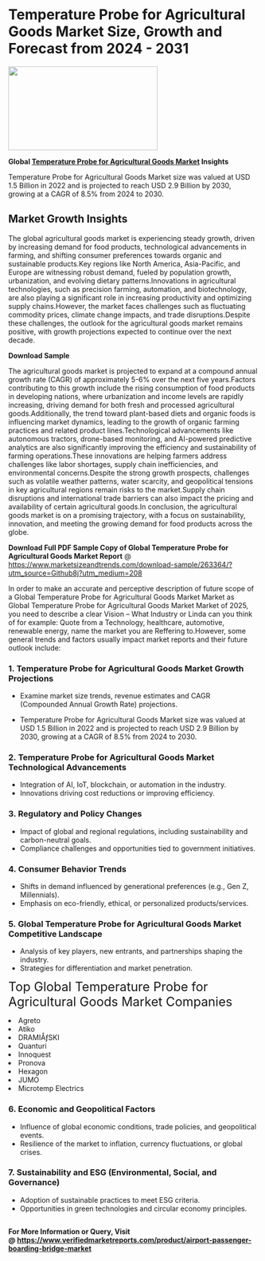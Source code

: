 <H1>Temperature Probe for Agricultural Goods Market Size, Growth and Forecast from 2024 - 2031</H1><img class="aligncenter size-medium wp-image-584254" src="https://thirdeyenews.in/wp-content/uploads/2024/09/Global-Market-Research-300x168.jpeg" alt="" width="300" height="168" /><p><strong>Global&nbsp;<a href="https://www.marketsizeandtrends.com/download-sample/263364/?utm_source=Github8j?utm_medium=208">Temperature Probe for Agricultural Goods Market</a> Insights</strong></p><p>Temperature Probe for Agricultural Goods Market size was valued at USD 1.5 Billion in 2022 and is projected to reach USD 2.9 Billion by 2030, growing at a CAGR of 8.5% from 2024 to 2030.</p><p><h2>Market Growth Insights</h2> <p>The global agricultural goods market is experiencing steady growth, driven by increasing demand for food products, technological advancements in farming, and shifting consumer preferences towards organic and sustainable products.Key regions like North America, Asia-Pacific, and Europe are witnessing robust demand, fueled by population growth, urbanization, and evolving dietary patterns.Innovations in agricultural technologies, such as precision farming, automation, and biotechnology, are also playing a significant role in increasing productivity and optimizing supply chains.However, the market faces challenges such as fluctuating commodity prices, climate change impacts, and trade disruptions.Despite these challenges, the outlook for the agricultural goods market remains positive, with growth projections expected to continue over the next decade.</p> <p><strong>Download Sample</strong></p> <p>The agricultural goods market is projected to expand at a compound annual growth rate (CAGR) of approximately 5-6% over the next five years.Factors contributing to this growth include the rising consumption of food products in developing nations, where urbanization and income levels are rapidly increasing, driving demand for both fresh and processed agricultural goods.Additionally, the trend toward plant-based diets and organic foods is influencing market dynamics, leading to the growth of organic farming practices and related product lines.Technological advancements like autonomous tractors, drone-based monitoring, and AI-powered predictive analytics are also significantly improving the efficiency and sustainability of farming operations.These innovations are helping farmers address challenges like labor shortages, supply chain inefficiencies, and environmental concerns.Despite the strong growth prospects, challenges such as volatile weather patterns, water scarcity, and geopolitical tensions in key agricultural regions remain risks to the market.Supply chain disruptions and international trade barriers can also impact the pricing and availability of certain agricultural goods.In conclusion, the agricultural goods market is on a promising trajectory, with a focus on sustainability, innovation, and meeting the growing demand for food products across the globe.</p> <p><span class=""><strong>Download Full PDF Sample Copy of Global Temperature Probe for Agricultural Goods Market Report</strong> @ <a href="https://www.marketsizeandtrends.com/download-sample/263364/?utm_source=Github8j?utm_medium=208" target="_blank">https://www.marketsizeandtrends.com/download-sample/263364/?utm_source=Github8j?utm_medium=208</a></span></p><p>In order to make an accurate and perceptive description of future scope of a Global&nbsp;Temperature Probe for Agricultural Goods Market Market as Global&nbsp;Temperature Probe for Agricultural Goods Market Market of 2025, you need to describe a clear Vision &ndash; What Industry or Linda can you think of for example: Quote from a Technology, healthcare, automotive, renewable energy, name the market you are Reffering to.However, some general trends and factors usually impact market reports and their future outlook include:</p><h3>1.&nbsp;<strong>Temperature Probe for Agricultural Goods Market Growth Projections</strong></h3><ul><li>Examine market size trends, revenue estimates and CAGR (Compounded Annual Growth Rate) projections.</li><li><p>Temperature Probe for Agricultural Goods Market size was valued at USD 1.5 Billion in 2022 and is projected to reach USD 2.9 Billion by 2030, growing at a CAGR of 8.5% from 2024 to 2030.</p></li></ul><h3>2.&nbsp;<strong>Temperature Probe for Agricultural Goods Market Technological Advancements</strong></h3><ul><li>Integration of AI, IoT, blockchain, or automation in the industry.</li><li>Innovations driving cost reductions or improving efficiency.</li></ul><h3>3.&nbsp;<strong>Regulatory and Policy Changes</strong></h3><ul><li>Impact of global and regional regulations, including sustainability and carbon-neutral goals.</li><li>Compliance challenges and opportunities tied to government initiatives.</li></ul><h3>4.&nbsp;<strong>Consumer Behavior Trends</strong></h3><ul><li>Shifts in demand influenced by generational preferences (e.g., Gen Z, Millennials).</li><li>Emphasis on eco-friendly, ethical, or personalized products/services.</li></ul><h3>5.&nbsp;<strong>Global Temperature Probe for Agricultural Goods Market Competitive Landscape</strong></h3><ul><li>Analysis of key players, new entrants, and partnerships shaping the industry.</li><li>Strategies for differentiation and market penetration.</li></ul><p data-pm-slice="1 1 []"><span style="color: inherit; font-family: inherit; font-size: 25px;">Top Global Temperature Probe for Agricultural Goods Market Companies</span></p><div class="" data-test-id=""><p><li>Agreto</li><li> Atiko</li><li> DRAMIÅƒSKI</li><li> Quanturi</li><li> Innoquest</li><li> Pronova</li><li> Hexagon</li><li> JUMO</li><li> Microtemp Electrics</li></p></div><h3>6.&nbsp;<strong>Economic and Geopolitical Factors</strong></h3><ul><li>Influence of global economic conditions, trade policies, and geopolitical events.</li><li>Resilience of the market to inflation, currency fluctuations, or global crises.</li></ul><h3>7.&nbsp;<strong>Sustainability and ESG (Environmental, Social, and Governance)</strong></h3><ul><li>Adoption of sustainable practices to meet ESG criteria.</li><li>Opportunities in green technologies and circular economy principles.</li></ul><h2><strong style="font-size: 14px;">For More Information or Query, Visit @&nbsp;</strong><a style="background-color: #ffffff; font-size: 14px;" href="https://www.marketsizeandtrends.com/report/temperature-probe-for-agricultural-goods-market/" target="_blank">https://www.verifiedmarketreports.com/product/airport-passenger-boarding-bridge-market</a></h2>